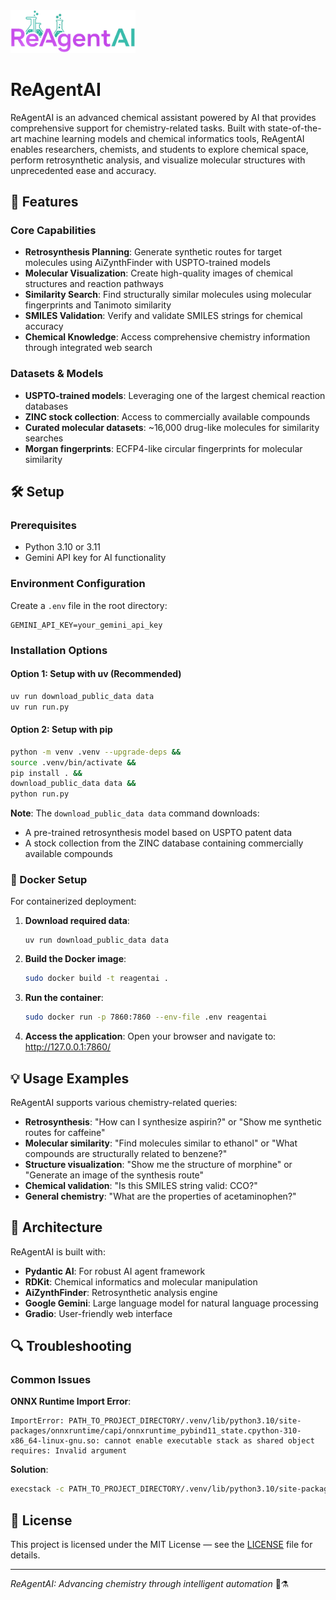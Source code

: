 
<img src="static/logo_reagent.png" width="200">

# ReAgentAI

ReAgentAI is an advanced chemical assistant powered by AI that provides comprehensive support for chemistry-related tasks. Built with state-of-the-art machine learning models and chemical informatics tools, ReAgentAI enables researchers, chemists, and students to explore chemical space, perform retrosynthetic analysis, and visualize molecular structures with unprecedented ease and accuracy.

## 🚀 Features

### Core Capabilities
- **Retrosynthesis Planning**: Generate synthetic routes for target molecules using AiZynthFinder with USPTO-trained models
- **Molecular Visualization**: Create high-quality images of chemical structures and reaction pathways
- **Similarity Search**: Find structurally similar molecules using molecular fingerprints and Tanimoto similarity
- **SMILES Validation**: Verify and validate SMILES strings for chemical accuracy
- **Chemical Knowledge**: Access comprehensive chemistry information through integrated web search

### Datasets & Models
- **USPTO-trained models**: Leveraging one of the largest chemical reaction databases
- **ZINC stock collection**: Access to commercially available compounds
- **Curated molecular datasets**: ~16,000 drug-like molecules for similarity searches
- **Morgan fingerprints**: ECFP4-like circular fingerprints for molecular similarity

## 🛠 Setup

### Prerequisites
- Python 3.10 or 3.11
- Gemini API key for AI functionality

### Environment Configuration
Create a `.env` file in the root directory:
```env
GEMINI_API_KEY=your_gemini_api_key
```

### Installation Options

#### Option 1: Setup with uv (Recommended)
```sh
uv run download_public_data data 
uv run run.py
```

#### Option 2: Setup with pip
```sh
python -m venv .venv --upgrade-deps &&
source .venv/bin/activate &&
pip install . &&
download_public_data data &&
python run.py
```

**Note**: The `download_public_data data` command downloads:
- A pre-trained retrosynthesis model based on USPTO patent data
- A stock collection from the ZINC database containing commercially available compounds

### 🐳 Docker Setup

For containerized deployment:

1. **Download required data**:
   ```shell
   uv run download_public_data data
   ```

2. **Build the Docker image**:
   ```sh
   sudo docker build -t reagentai .
   ```

3. **Run the container**:
   ```sh
   sudo docker run -p 7860:7860 --env-file .env reagentai
   ```

4. **Access the application**:
   Open your browser and navigate to: http://127.0.0.1:7860/

## 💡 Usage Examples

ReAgentAI supports various chemistry-related queries:

- **Retrosynthesis**: "How can I synthesize aspirin?" or "Show me synthetic routes for caffeine"
- **Molecular similarity**: "Find molecules similar to ethanol" or "What compounds are structurally related to benzene?"
- **Structure visualization**: "Show me the structure of morphine" or "Generate an image of the synthesis route"
- **Chemical validation**: "Is this SMILES string valid: CCO?"
- **General chemistry**: "What are the properties of acetaminophen?"

## 🔧 Architecture

ReAgentAI is built with:
- **Pydantic AI**: For robust AI agent framework
- **RDKit**: Chemical informatics and molecular manipulation
- **AiZynthFinder**: Retrosynthetic analysis engine
- **Google Gemini**: Large language model for natural language processing
- **Gradio**: User-friendly web interface

## 🔍 Troubleshooting

### Common Issues

**ONNX Runtime Import Error**:
```
ImportError: PATH_TO_PROJECT_DIRECTORY/.venv/lib/python3.10/site-packages/onnxruntime/capi/onnxruntime_pybind11_state.cpython-310-x86_64-linux-gnu.so: cannot enable executable stack as shared object requires: Invalid argument
```

**Solution**:
```sh
execstack -c PATH_TO_PROJECT_DIRECTORY/.venv/lib/python3.10/site-packages/onnxruntime/capi/onnxruntime_pybind11_state.cpython-310-x86_64-linux-gnu.so
```



## 📄 License

This project is licensed under the MIT License — see the [LICENSE](LICENSE) file for details.

---

*ReAgentAI: Advancing chemistry through intelligent automation* 🧪⚗️
